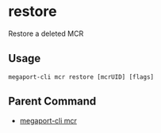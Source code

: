 # restore

Restore a deleted MCR



## Usage

```
megaport-cli mcr restore [mcrUID] [flags]
```



## Parent Command

* [megaport-cli mcr](megaport-cli_mcr.md)







